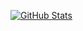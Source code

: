 [![GitHub Stats](https://github-readme-stats.vercel.app/api?username=krxwallo&show_icons=true&theme=dark)](https://github.com/anuraghazra/github-readme-stats)
